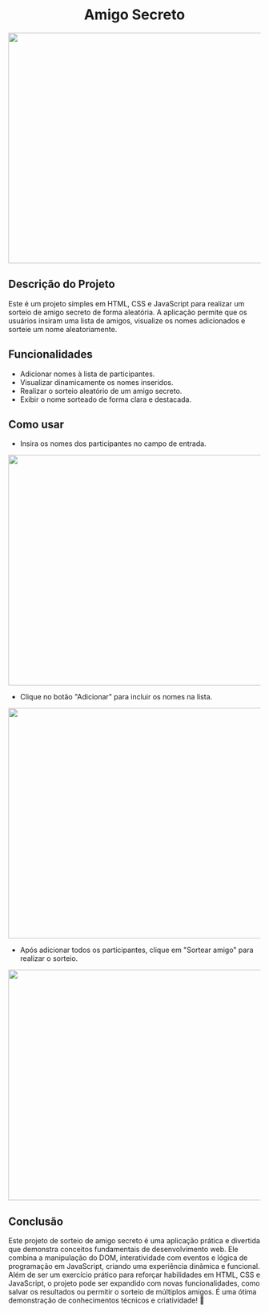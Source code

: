<h1 align="center">Amigo Secreto</h1>

<p align="center">
  <img width="600" height="460" src="https://github.com/user-attachments/assets/b0179376-ecb3-4ace-b6e0-0e341b3e7865">
</p>

<h2>Descrição do Projeto</h2>
<p>Este é um projeto simples em HTML, CSS e JavaScript para realizar um sorteio de amigo secreto de forma aleatória. A aplicação permite que os usuários insiram uma lista de amigos, visualize os nomes adicionados e sorteie um nome aleatoriamente.</p>

<h2>Funcionalidades</h2>
<p>
  <ul>
    <li>Adicionar nomes à lista de participantes.</li>
    <li>Visualizar dinamicamente os nomes inseridos.</li>
    <li>Realizar o sorteio aleatório de um amigo secreto.</li>
    <li>Exibir o nome sorteado de forma clara e destacada.</li>
  </ul>
</p>

<h2>Como usar</h2>
<p>
  <ul>
    <li>Insira os nomes dos participantes no campo de entrada.</li>
  </ul>
</p>
<img width="800" height="460" src="https://github.com/user-attachments/assets/ec323374-102e-4aa4-9fd5-eee480c4440f">

<p>
  <ul>
    <li>Clique no botão "Adicionar" para incluir os nomes na lista.</li>
  </ul>
</p>
<img width="800" height="460" src="https://github.com/user-attachments/assets/92d742c8-cc9c-4173-86b5-d47bb201895c">

<p>
  <ul>
    <li>Após adicionar todos os participantes, clique em "Sortear amigo" para realizar o sorteio.</li>
  </ul>
</p>
<img width="800" height="460" src="https://github.com/user-attachments/assets/d1af90b6-c01c-4436-a23e-1db2c4e1b5bd">

<h2>Conclusão</h2>
<p>Este projeto de sorteio de amigo secreto é uma aplicação prática e divertida que demonstra conceitos fundamentais de desenvolvimento web. Ele combina a manipulação do DOM, interatividade com eventos e lógica de programação em JavaScript, criando uma experiência dinâmica e funcional. Além de ser um exercício prático para reforçar habilidades em HTML, CSS e JavaScript, o projeto pode ser expandido com novas funcionalidades, como salvar os resultados ou permitir o sorteio de múltiplos amigos. É uma ótima demonstração de conhecimentos técnicos e criatividade! 🚀</p>

